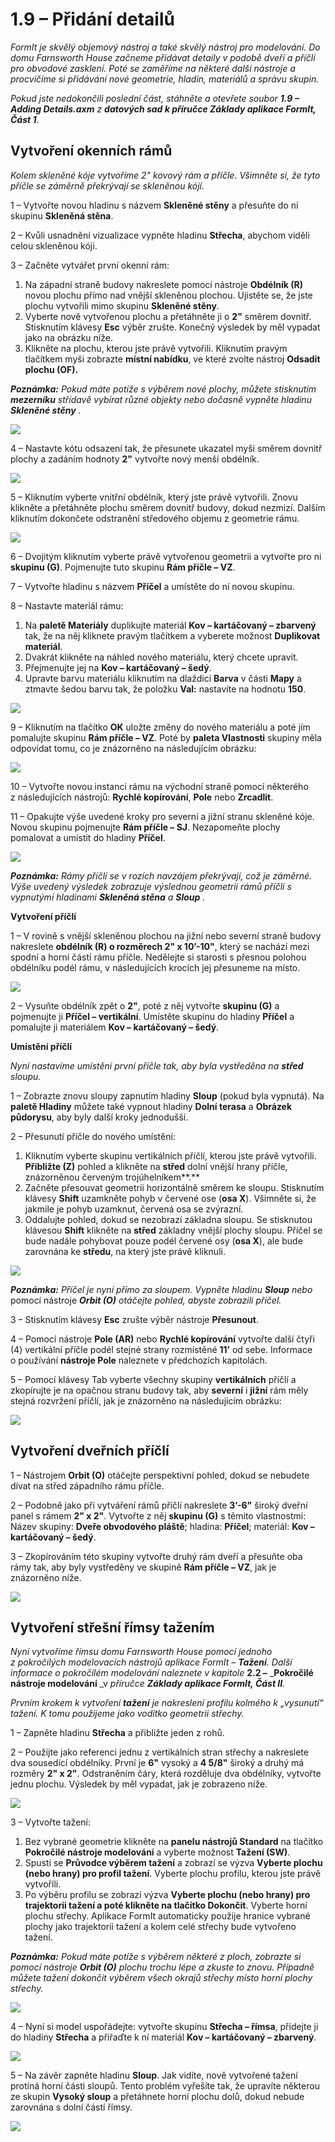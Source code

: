 # 1.9 – Přidání detailů

_FormIt je skvělý objemový nástroj a také skvělý nástroj pro modelování. Do domu Farnsworth House začneme přidávat detaily v podobě dveří a příčlí pro obvodové zasklení. Poté se zaměříme na některé další nástroje a procvičíme si přidávání nové geometrie, hladin, materiálů a správu skupin._

_Pokud jste nedokončili poslední část, stáhněte a otevřete soubor_ _**1.9 – Adding Details.axm**_ _z_ _**datových sad k příručce Základy aplikace FormIt, Část 1**._

## **Vytvoření okenních rámů**

_Kolem skleněné kóje vytvoříme 2" kovový rám a příčle. Všimněte si, že tyto příčle se záměrně překrývají se skleněnou kójí._

1 – Vytvořte novou hladinu s názvem **Skleněné stěny** a přesuňte do ní skupinu **Skleněná stěna**.

2 – Kvůli usnadnění vizualizace vypněte hladinu **Střecha**, abychom viděli celou skleněnou kóji.

3 – Začněte vytvářet první okenní rám:

1. Na západní straně budovy nakreslete pomocí nástroje **Obdélník \(R\)** novou plochu přímo nad vnější skleněnou plochou. Ujistěte se, že jste plochu vytvořili mimo skupinu **Skleněné stěny**.
2. Vyberte nově vytvořenou plochu a přetáhněte ji o **2"** směrem dovnitř. Stisknutím klávesy **Esc** výběr zrušte. Konečný výsledek by měl vypadat jako na obrázku níže.
3. Klikněte na plochu, kterou jste právě vytvořili. Kliknutím pravým tlačítkem myši zobrazte **místní nabídku**, ve které zvolte nástroj **Odsadit plochu \(OF\).**

_**Poznámka:**_ _Pokud máte potíže s výběrem nové plochy, můžete stisknutím_ _**mezerníku**_ _střídavě vybírat různé objekty nebo dočasně vypněte hladinu_ _**Skleněné stěny**_ _._

![](../../.gitbook/assets/0.jpeg)

4 – Nastavte kótu odsazení tak, že přesunete ukazatel myši směrem dovnitř plochy a zadáním hodnoty **2"** vytvořte nový menší obdélník.

![](../../.gitbook/assets/1%20%289%29.png)

5 – Kliknutím vyberte vnitřní obdélník, který jste právě vytvořili. Znovu klikněte a přetáhněte plochu směrem dovnitř budovy, dokud nezmizí. Dalším kliknutím dokončete odstranění středového objemu z geometrie rámu.

![](../../.gitbook/assets/2%20%2821%29.png)

6 – Dvojitým kliknutím vyberte právě vytvořenou geometrii a vytvořte pro ni **skupinu \(G\)**. Pojmenujte tuto skupinu **Rám příčle – VZ**.​

7 – Vytvořte hladinu s názvem **Příčel** a umístěte do ní novou skupinu.

8 – Nastavte materiál rámu:

1. Na **paletě Materiály** duplikujte materiál **Kov – kartáčovaný – zbarvený** tak, že na něj kliknete pravým tlačítkem a vyberete možnost **Duplikovat materiál**.
2. Dvakrát klikněte na náhled nového materiálu, který chcete upravit.
3. Přejmenujte jej na **Kov – kartáčovaný – šedý**.
4. Upravte barvu materiálu kliknutím na dlaždici **Barva** v části **Mapy** a ztmavte šedou barvu tak, že položku **Val:** nastavíte na hodnotu **150**.

![](../../.gitbook/assets/3%20%284%29.png)

9 – Kliknutím na tlačítko **OK** uložte změny do nového materiálu a poté jím pomalujte skupinu **Rám příčle – VZ**. Poté by **paleta Vlastnosti** skupiny měla odpovídat tomu, co je znázorněno na následujícím obrázku:

![](../../.gitbook/assets/4.jpeg)

10 – Vytvořte novou instanci rámu na východní straně pomocí některého z následujících nástrojů: **Rychlé kopírování**, **Pole** nebo **Zrcadlit**.

11 – Opakujte výše uvedené kroky pro severní a jižní stranu skleněné kóje. Novou skupinu pojmenujte **Rám příčle – SJ**. Nezapomeňte plochy pomalovat a umístit do hladiny **Příčel**.

![](../../.gitbook/assets/5%20%2816%29.png)

_**Poznámka:**_ _Rámy příčlí se v rozích navzájem překrývají, což je záměrné. Výše uvedený výsledek zobrazuje výslednou geometrii rámů příčlí s vypnutými hladinami_ _**Skleněná stěna**_ _a_ _**Sloup**_ _._

**Vytvoření příčlí**

1 – V rovině s vnější skleněnou plochou na jižní nebo severní straně budovy nakreslete **obdélník \(R\) o rozměrech 2" x 10’-10"**, který se nachází mezi spodní a horní částí rámu příčle. Nedělejte si starosti s přesnou polohou obdélníku podél rámu, v následujících krocích jej přesuneme na místo.

![](../../.gitbook/assets/6%20%2811%29.png)

2 – Vysuňte obdélník zpět o **2"**, poté z něj vytvořte **skupinu \(G\)** a pojmenujte ji **Příčel – vertikální**. Umístěte skupinu do hladiny **Příčel** a pomalujte ji materiálem **Kov – kartáčovaný – šedý**.

**Umístění příčlí**

_Nyní nastavíme umístění první příčle tak, aby byla vystředěna na_ _**střed**_ _sloupu._

1 – Zobrazte znovu sloupy zapnutím hladiny **Sloup** \(pokud byla vypnutá\). Na **paletě Hladiny** můžete také vypnout hladiny **Dolní terasa** a **Obrázek půdorysu**, aby byly další kroky jednodušší.

2 – Přesunutí příčle do nového umístění:

1. Kliknutím vyberte skupinu vertikálních příčlí, kterou jste právě vytvořili. **Přibližte \(Z\)** pohled a klikněte na **střed** dolní vnější hrany příčle, znázorněnou červeným trojúhelníkem**.**
2. Začněte přesouvat geometrii horizontálně směrem ke sloupu. Stisknutím klávesy **Shift** uzamkněte pohyb v červené ose \(**osa X**\). Všimněte si, že jakmile je pohyb uzamknut, červená osa se zvýrazní.
3. Oddalujte pohled, dokud se nezobrazí základna sloupu. Se stisknutou klávesou **Shift** klikněte na **střed** základny vnější plochy sloupu. Příčel se bude nadále pohybovat pouze podél červené osy (**osa X**\), ale bude zarovnána ke **středu**, na který jste právě kliknuli.

![](../../.gitbook/assets/7%20%281%29.jpeg)

_**Poznámka:**_ _Příčel je nyní přímo za sloupem. Vypněte hladinu_ _**Sloup**_ _nebo_ pomocí nástroje _**Orbit \(O\)**_ _otáčejte pohled, abyste zobrazili příčel._

3 – Stisknutím klávesy **Esc** zrušte výběr nástroje **Přesunout**.

4 – Pomocí nástroje **Pole \(AR\)** nebo **Rychlé kopírování** vytvořte další čtyři \(4\) vertikální příčle podél stejné strany rozmístěné **11’** od sebe. Informace o používání **nástroje Pole** naleznete v předchozích kapitolách.

5 – Pomocí klávesy Tab vyberte všechny skupiny **vertikálních** příčlí a zkopírujte je na opačnou stranu budovy tak, aby **severní** i **jižní** rám měly stejná rozvržení příčlí, jak je znázorněno na následujícím obrázku:

![](../../.gitbook/assets/8%20%286%29.png)

## **Vytvoření dveřních příčlí**

1 – Nástrojem **Orbit \(O\)** otáčejte perspektivní pohled, dokud se nebudete dívat na střed západního rámu příčle.

2 – Podobně jako při vytváření rámů příčlí nakreslete **3’-6"** široký dveřní panel s rámem **2" x 2"**. Vytvořte z něj **skupinu \(G\)** s těmito vlastnostmi: Název skupiny: **Dveře obvodového pláště**; hladina: **Příčel**; materiál: **Kov – kartáčovaný – šedý**.

3 – Zkopírováním této skupiny vytvořte druhý rám dveří a přesuňte oba rámy tak, aby byly vystředěny ve skupině **Rám příčle – VZ**, jak je znázorněno níže.

![](../../.gitbook/assets/9.jpeg)

## **Vytvoření střešní římsy tažením**

_Nyní vytvoříme římsu domu Farnsworth House pomocí jednoho z pokročilých modelovacích nástrojů aplikace FormIt –_ _**Tažení**. Další informace o pokročilém modelování naleznete v kapitole_ **2.2 –** _**Pokročilé nástroje modelování** _v _příručce_ _**Základy aplikace FormIt, Část II**._

_Prvním krokem k vytvoření_ _**tažení**_ _je nakreslení profilu kolmého k „vysunutí“ tažení. K tomu použijeme jako vodítko geometrii střechy._

1 – Zapněte hladinu **Střecha** a přibližte jeden z rohů.

2 – Použijte jako referenci jednu z vertikálních stran střechy a nakreslete dva sousedící obdélníky. První je **6"** vysoký a **4 5/8"** široký a druhý má rozměry **2" x 2"**. Odstraněním čáry, která rozděluje dva obdélníky, vytvořte jednu plochu. Výsledek by měl vypadat, jak je zobrazeno níže.

![](../../.gitbook/assets/10.jpeg)

3 – Vytvořte tažení:

1. Bez vybrané geometrie klikněte na **panelu nástrojů Standard** na tlačítko **Pokročilé nástroje modelování** a vyberte možnost **Tažení \(SW\)**.
2. Spustí se **Průvodce výběrem tažení** a zobrazí se výzva **Vyberte plochu \(nebo hrany\) pro profil tažení**. Vyberte plochu profilu, kterou jste právě vytvořili.
3. Po výběru profilu se zobrazí výzva **Vyberte plochu \(nebo hrany\) pro trajektorii tažení a poté klikněte na tlačítko Dokončit**. Vyberte horní plochu střechy. Aplikace FormIt automaticky použije hranice vybrané plochy jako trajektorii tažení a kolem celé střechy bude vytvořeno tažení.

_**Poznámka:**_ _Pokud máte potíže s výběrem některé z ploch, zobrazte si pomocí nástroje_ _**Orbit \(O\)**_ _plochu trochu lépe a zkuste to znovu. Případně můžete tažení dokončit výběrem všech okrajů střechy místo horní plochy střechy._

![](../../.gitbook/assets/11%20%282%29.png)

4 – Nyní si model uspořádejte: vytvořte skupinu **Střecha – římsa**, přidejte ji do hladiny **Střecha** a přiřaďte k ní materiál **Kov – kartáčovaný – zbarvený**.

![](../../.gitbook/assets/12%20%281%29.png)

5 – Na závěr zapněte hladinu **Sloup**. Jak vidíte, nově vytvořené tažení protíná horní části sloupů. Tento problém vyřešíte tak, že upravíte některou ze skupin **Vysoký sloup** a přetáhnete horní plochu dolů, dokud nebude zarovnána s dolní částí římsy.

![](../../.gitbook/assets/13%20%285%29.png)


